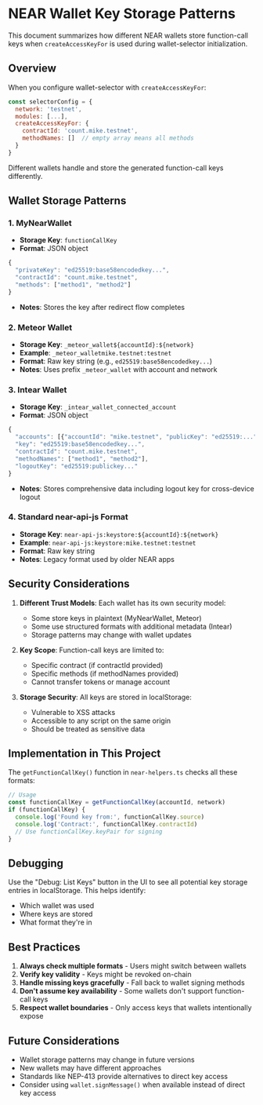 # NEAR Wallet Key Storage Patterns

This document summarizes how different NEAR wallets store function-call keys when `createAccessKeyFor` is used during wallet-selector initialization.

## Overview

When you configure wallet-selector with `createAccessKeyFor`:
```javascript
const selectorConfig = {
  network: 'testnet',
  modules: [...],
  createAccessKeyFor: {
    contractId: 'count.mike.testnet',
    methodNames: []  // empty array means all methods
  }
}
```

Different wallets handle and store the generated function-call keys differently.

## Wallet Storage Patterns

### 1. MyNearWallet
- **Storage Key**: `functionCallKey`
- **Format**: JSON object
```javascript
{
  "privateKey": "ed25519:base58encodedkey...",
  "contractId": "count.mike.testnet",
  "methods": ["method1", "method2"]
}
```
- **Notes**: Stores the key after redirect flow completes

### 2. Meteor Wallet
- **Storage Key**: `_meteor_wallet${accountId}:${network}`
- **Example**: `_meteor_walletmike.testnet:testnet`
- **Format**: Raw key string (e.g., `ed25519:base58encodedkey...`)
- **Notes**: Uses prefix `_meteor_wallet` with account and network

### 3. Intear Wallet
- **Storage Key**: `_intear_wallet_connected_account`
- **Format**: JSON object
```javascript
{
  "accounts": [{"accountId": "mike.testnet", "publicKey": "ed25519:..."}],
  "key": "ed25519:base58encodedkey...",
  "contractId": "count.mike.testnet",
  "methodNames": ["method1", "method2"],
  "logoutKey": "ed25519:publickey..."
}
```
- **Notes**: Stores comprehensive data including logout key for cross-device logout

### 4. Standard near-api-js Format
- **Storage Key**: `near-api-js:keystore:${accountId}:${network}`
- **Example**: `near-api-js:keystore:mike.testnet:testnet`
- **Format**: Raw key string
- **Notes**: Legacy format used by older NEAR apps

## Security Considerations

1. **Different Trust Models**: Each wallet has its own security model:
   - Some store keys in plaintext (MyNearWallet, Meteor)
   - Some use structured formats with additional metadata (Intear)
   - Storage patterns may change with wallet updates

2. **Key Scope**: Function-call keys are limited to:
   - Specific contract (if contractId provided)
   - Specific methods (if methodNames provided)
   - Cannot transfer tokens or manage account

3. **Storage Security**: All keys are stored in localStorage:
   - Vulnerable to XSS attacks
   - Accessible to any script on the same origin
   - Should be treated as sensitive data

## Implementation in This Project

The `getFunctionCallKey()` function in `near-helpers.ts` checks all these formats:

```javascript
// Usage
const functionCallKey = getFunctionCallKey(accountId, network)
if (functionCallKey) {
  console.log('Found key from:', functionCallKey.source)
  console.log('Contract:', functionCallKey.contractId)
  // Use functionCallKey.keyPair for signing
}
```

## Debugging

Use the "Debug: List Keys" button in the UI to see all potential key storage entries in localStorage. This helps identify:
- Which wallet was used
- Where keys are stored
- What format they're in

## Best Practices

1. **Always check multiple formats** - Users might switch between wallets
2. **Verify key validity** - Keys might be revoked on-chain
3. **Handle missing keys gracefully** - Fall back to wallet signing methods
4. **Don't assume key availability** - Some wallets don't support function-call keys
5. **Respect wallet boundaries** - Only access keys that wallets intentionally expose

## Future Considerations

- Wallet storage patterns may change in future versions
- New wallets may have different approaches
- Standards like NEP-413 provide alternatives to direct key access
- Consider using `wallet.signMessage()` when available instead of direct key access